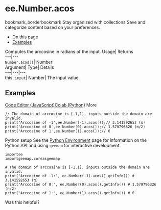  
#  ee.Number.acos 
bookmark_borderbookmark Stay organized with collections  Save and categorize content based on your preferences.
  * On this page
  * [Examples](https://developers.google.com/earth-engine/apidocs/ee-number-acos#examples)


Computes the arccosine in radians of the input. 
Usage| Returns  
---|---  
`Number.acos()`| Number  
Argument| Type| Details  
---|---|---  
this: `input`| Number| The input value.  
## Examples
[Code Editor (JavaScript)](https://developers.google.com/earth-engine/apidocs/ee-number-acos#code-editor-javascript-sample)[Colab (Python)](https://developers.google.com/earth-engine/apidocs/ee-number-acos#colab-python-sample) More
```
// The domain of arccosine is [-1,1], inputs outside the domain are invalid.
print('Arccosine of -1',ee.Number(-1).acos());// 3.141592653 (π)
print('Arccosine of 0',ee.Number(0).acos());// 1.570796326 (π/2)
print('Arccosine of 1',ee.Number(1).acos());// 0
```
Python setup
See the [ Python Environment](https://developers.google.com/earth-engine/guides/python_install) page for information on the Python API and using `geemap` for interactive development.
```
importee
importgeemap.coreasgeemap
```
```
# The domain of arccosine is [-1,1], inputs outside the domain are invalid.
print('Arccosine of -1:', ee.Number(-1).acos().getInfo()) # 3.141592653 (π)
print('Arccosine of 0:', ee.Number(0).acos().getInfo()) # 1.570796326 (π/2)
print('Arccosine of 1:', ee.Number(1).acos().getInfo()) # 0
```

Was this helpful?
